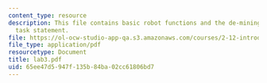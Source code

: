 ```yaml
---
content_type: resource
description: This file contains basic robot functions and the de-mining robot project
  task statement.
file: https://ol-ocw-studio-app-qa.s3.amazonaws.com/courses/2-12-introduction-to-robotics-fall-2005/65ee47d5947f135b84ba02cc61806bd7_lab3.pdf
file_type: application/pdf
resourcetype: Document
title: lab3.pdf
uid: 65ee47d5-947f-135b-84ba-02cc61806bd7
---
```

